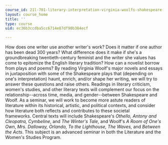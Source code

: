```yaml
---
course_id: 21l-701-literary-interpretation-virginia-woolfs-shakespeare-spring-2001
layout: course_home
title: ''
type: course
uid: ec36b3ccdba5cc6714e87df90b384ecf

---
```

How does one writer use another writer's work? Does it matter if one author has been dead 300 years? What difference does it make if she's a groundbreaking twentieth-century feminist and the writer she values has come to epitomize the English literary tradition? How can a novelist borrow from plays and poems? By reading Virginia Woolf's major novels and essays in juxtaposition with some of the Shakespeare plays that (depending on one's interpretation) haunt, enrich, and/or shape her writing, we will try to answer these questions and raise others. Readings in literary criticism, women's studies, and other literary texts will complement our focus on the relationship--across time, media, and gender--between Shakespeare and Woolf. As a seminar, we will work to become more astute readers of literature within its historical, artistic, and political contexts, and consider how literature both reflects and contributes to these societal frameworks. Central texts will include Shakespeare's _Othello, Antony and Cleopatra, Cymbeline_, and _The Winter's Tale_, and Woolf's _A Room of One's Own_, _Mrs. Dalloway, Orlando, To the Lighthouse, The Waves,_ and _Between the Acts_. This subject is an advanced seminar in both the Literature and the Women's Studies Program.
